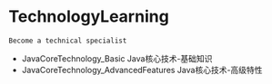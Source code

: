 # TechnologyLearning
`Become a technical specialist` 
- JavaCoreTechnology_Basic   Java核心技术-基础知识
- JavaCoreTechnology_AdvancedFeatures Java核心技术-高级特性
